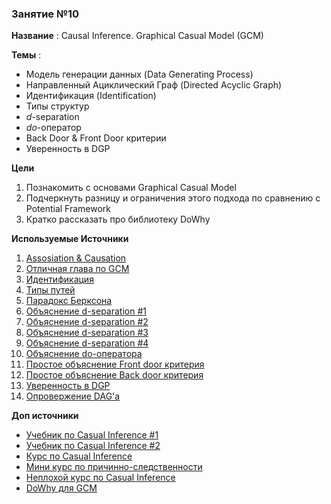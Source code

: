 ### Занятие №10

**Название** : Causal Inference. Graphical Casual Model (GCM)

**Темы** : 
  * Модель генерации данных (Data Generating Process)
  * Направленный Ациклический Граф (Directed Acyclic Graph)
  * Идентификация (Identification)
  * Типы структур
  * $d$-separation
  * $do$-оператор
  * Back Door & Front Door критерии
  * Уверенность в DGP
    
**Цели**
  1. Познакомить с основами Graphical Casual Model
  2. Подчеркнуть разницу и ограничения этого подхода по сравнению с Potential Framework
  3. Кратко рассказать про библиотеку DoWhy

**Используемые Источники**
1. [Assosiation & Causation](https://biologyinsights.com/association-vs-causation-why-it-matters-in-biology/)
2. [Отличная глава по GCM](https://alexdeng.github.io/causal/cgm.html#structural-equation-model-causal-diagram-and-d-separation)
3. [Идентификация](https://theeffectbook.net/ch-Identification.html)
4. [Типы путей](https://theeffectbook.net/ch-CausalPaths.html)
5. [Парадокс Берксона](https://ru.wikipedia.org/wiki/Парадокс_Берксона)
6. [Объяснение d-separation #1](https://www.andrew.cmu.edu/user/scheines/tutor/d-sep.html)
7. [Объяснение d-separation #2](https://networkx.org/documentation/stable/reference/algorithms/d_separation.html)
8. [Объяснение d-separation #3](https://bayes.cs.ucla.edu/BOOK-2K/d-sep.html)
9. [Объяснение d-separation #4](https://ericmjl.github.io/causality/03-d-separation/)
10. [Объяснение do-оператора](https://ericmjl.github.io/causality/07-do-operator/)
11. [Простое объяснение Front door критерия](https://readmedium.com/causal-inference-part-xii-front-door-criterion-38bec5172f3e)
12. [Простое объяснение Back door критерия](https://readmedium.com/causal-inference-part-xi-backdoor-criterion-e29627a1da0e)
13. [Уверенность в DGP](https://theeffectbook.net/ch-CausalitywithLessModeling.html)
14. [Опровержение DAG'а](https://www.pywhy.org/dowhy/main/example_notebooks/gcm_falsify_dag.html)

**Доп источники**
* [Учебник по Casual Inference #1](https://miguelhernan.org/whatifbook)
* [Учебник по Casual Inference #2](https://library.fa.ru/files/Imbens.pdf)
* [Курс по Casual Inference](https://www.youtube.com/watch?v=CfzO4IEMVUk&list=PLoazKTcS0Rzb6bb9L508cyJ1z-U9iWkA0)
* [Мини курс по причинно-следственности](https://github.com/DataForScience/Causality?tab=readme-ov-file)
* [Неплохой курс по Casual Inference](https://theeffectbook.net/index.html)
* [DoWhy для GCM](https://www.pywhy.org/dowhy/main/example_notebooks/nb_index.html)








